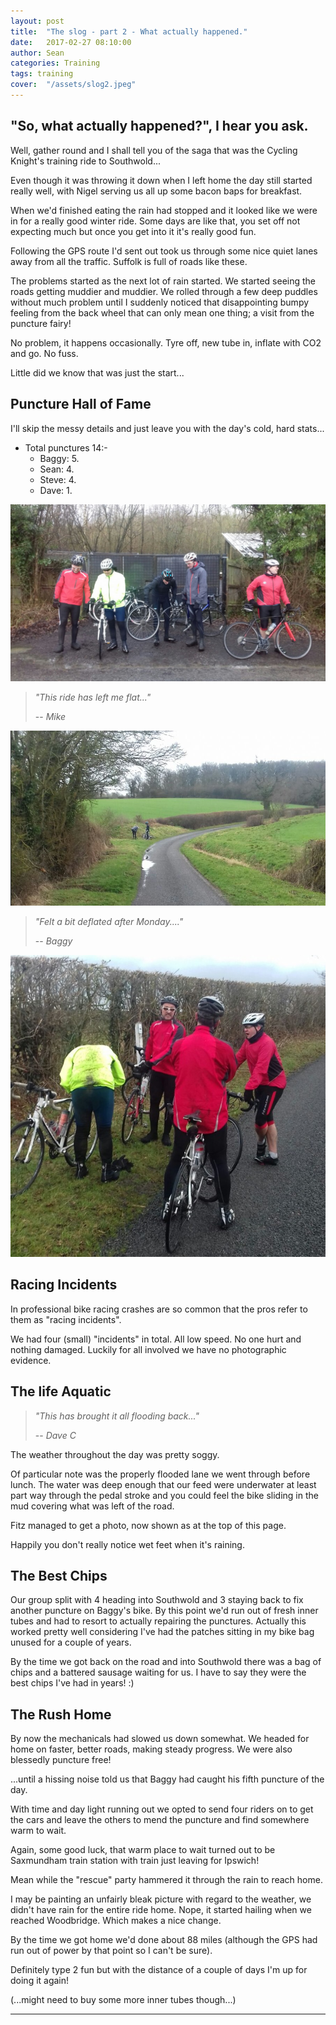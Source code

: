 ```yaml
---
layout: post
title:  "The slog - part 2 - What actually happened."
date:   2017-02-27 08:10:00
author: Sean
categories: Training
tags: training
cover:  "/assets/slog2.jpeg"
---
```


## "So, what actually happened?", I hear you ask.

Well, gather round and I shall tell you of the saga that was the Cycling
Knight's training ride to Southwold...

Even though it was throwing it down when I left home the day still
started really well, with Nigel serving us all up some bacon baps for
breakfast.

When we'd finished eating the rain had stopped and it looked
like we were in for a really good winter ride.  Some days are like that,
you set off not expecting much but once you get into it it's really good
fun.

Following the GPS route I'd sent out took us through some nice quiet
lanes away from all the traffic.  Suffolk is full of roads like these.

The problems started as the next lot of rain started.  We started seeing
the roads getting muddier and muddier.  We rolled through a few deep
puddles without much problem until I suddenly noticed that disappointing bumpy
feeling from the back wheel that can only mean one thing; a visit from
the puncture fairy!

No problem, it happens occasionally. Tyre off, new tube in, inflate with
CO2 and go.  No fuss.

Little did we know that was just the start...

## Puncture Hall of Fame

I'll skip the messy details and just leave you with the day's 
cold, hard stats...

* Total punctures 14:-
  - Baggy: 5.
  - Sean: 4.
  - Steve: 4.
  - Dave: 1.

<img src="/assets/sean_puncture.jpeg" >

>  _"This ride has left me flat..."_
>
>  -- <cite>Mike</cite>

<img src="/assets/steve_puncture.jpg" >

>  _"Felt a bit deflated after Monday...."_
>
>  -- <cite>Baggy</cite>

<img src="/assets/baggy_puncture.jpg" >

## Racing Incidents
In professional bike racing crashes are so common that the pros refer to them as
"racing incidents".

We had four (small) "incidents" in total.  All low speed.  No one hurt and nothing
damaged.  Luckily for all involved we have no photographic evidence.


## The life Aquatic

>  _"This has brought it all flooding back..."_
>
>  -- <cite>Dave C</cite>

The weather throughout the day was pretty soggy.

Of particular note was the properly flooded lane we went through before
lunch.  The water was deep enough that our feed were underwater at least
part way through the pedal stroke and you could feel the bike sliding in
the mud covering what was left of the road.

Fitz managed to get a photo, now shown as at the top of this page.

Happily you don't really notice wet feet when it's raining.


## The Best Chips
Our group split with 4 heading into Southwold and 3 staying back to fix
another puncture on Baggy's bike.  By this point we'd run out of fresh
inner tubes and had to resort to actually repairing the punctures.  Actually
this worked pretty well considering I've had the patches sitting in my
bike bag unused for a couple of years.

By the time we got back on the road and into Southwold there was a bag
of chips and a battered sausage waiting for us.  I have to say they were
the best chips I've had in years! :)

## The Rush Home
By now the mechanicals had slowed us down somewhat. We headed for home
on faster, better roads, making steady progress.  We were also blessedly
puncture free! 

...until a hissing noise told us that Baggy had caught his fifth
puncture of the day.

With time and day light running out we opted to send four riders on to get the cars and
leave the others to mend the puncture and find somewhere warm to wait.

Again, some good luck, that warm place to wait turned out to be
Saxmundham train station with train just leaving for Ipswich!

Mean while the "rescue" party hammered it through the rain to reach
home.

I may be painting an unfairly bleak picture with regard to the weather, we didn't have rain for the
entire ride home.  Nope, it started hailing when we reached Woodbridge. Which makes a nice change.

By the time we got home we'd done about 88 miles (although the GPS had
run out of power by that point so I can't be sure).

Definitely type 2 fun but with the distance of a couple of days I'm up
for doing it again!

(...might need to buy some more inner tubes though...)


---

